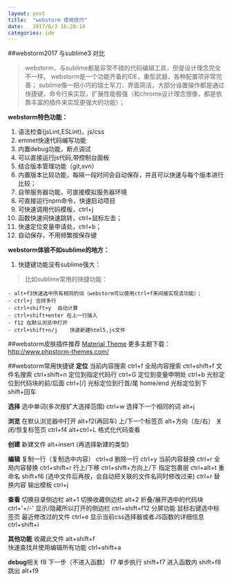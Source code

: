 ```yaml
---
layout: post
title:  "webstorm 使用技巧"
date:   2017/8/3 16:28:14 
categories: ide
---
```


##webstorm2017 与sublime3 对比
>webstorm，与sublime都是非常不错的代码编辑工具，但是设计理念完全不一样。
webstorm是一个功能齐备的IDE，重型武器，各种配置项非常完善；
sublime像一把小巧的瑞士军刀，界面简洁，大部分设置操作都是通过快捷键，命令行来实现，扩展性能极强（和chrome设计理念很像，都是依靠丰富的插件来实现更强大的功能）；


**webstorm特色功能：**
1. 语法检查(jsLint,ESLint)，js/css
2. emmet快速代码编写功能
3. 内置debug功能，断点调试
4. 可以直接运行js代码,带控制台面板
4. 结合版本管理功能（git,svn）
5. 内置版本比较功能，每隔一段时间会自动保存，并且可以快速与每个版本进行比较；
5. 自带服务器功能，可直接模拟服务器环境
6. 可直接运行npm命令，快速启动项目
7. 可快速调用代码模板，ctrl+j
8. 函数快速间快速跳转，ctrl+鼠标左击；
9. 快速定位变量申请处，ctrl+b；
10. 自动保存，不用频繁按保存键


**webstorm体验不如sublime的地方：**
1. 快捷键功能没有sublime强大：
>比如sublime常用的快捷功能：

    - alt+f3快速选中所有相同的词（webstorm可以使用ctrl+f来间接实现该功能）；
    - ctrl+j 合拼多行
    - ctrl+shift+y  自动计算
    - ctrl+shift+enter 在上一行插入
    - f12 在默认浏览中打开
    - ctrl+shift+n/j    快速新建html5,js文件



##webstorm皮肤插件推荐
[Material Theme](https://github.com/ChrisRM/material-theme-jetbrains "Material Theme皮肤预览")
更多主题下载：http://www.phpstorm-themes.com/



##webstorm常用快捷键
**定位**
    当前内容搜索 ctrl+f
    全局内容搜索 ctrl+shift+f
    文件名搜索  ctrl+shift+n
    定位到指定代码行  ctrl+G
    定位到变量申明处 ctrl+b
    光标定位到代码块的前/后面 ctrl+[/]
       光标定位到行首/尾  home/end
       光标定位到下   shift+回车

**选择**
    选中单词(多次按扩大选择范围)   ctrl+w
    选择下一个相同的词 alt+j
 

**浏览**
    在默认浏览器中打开  alt+f2(再回车)
    上/下一个标签页  alt+方向（左/右）
    关闭/恢复标签页  ctrl+f4
    alt+ctrl+L  格式化代码查看

**创建**
    新建文件  alt+insert (再选择新建的类型)

**编辑**
    复制一行（复制选中内容）  ctrl+d
    删除一行  ctrl+y
    当前内容替换 ctrl+r
    全局内容替换 ctrl+shift+r
    行上/下移  ctrl+shift+方向上/下
    指定包裹层  ctrl+alt+t
    重命名  shift+f6 (选中文件后再按，会自动把关联的文件名同时修改过来)
   ctrl+r  替换内容
   输出模板 ctrl+j  

**查看**
    切换目录侧边栏 alt+1
    切换收藏侧边栏 alt+2
    折叠/展开选中的代码块  ctrl+'+/-'
    显示/隐藏所以打开的侧边栏  ctrl+shift+f12
    分屏功能   鼠标右键选中标签页
    最近修改过的文件  ctrl+e
    显示当前css选择器或者JS函数的详细信息  ctrl+shift+i

**其他功能**
    收藏此文件  alt+shift+f   
    快速查找并使用编辑所有功能  ctrl+shift+a

**debug**相关
    f8  下一步（不进入函数）
    f7  单步执行
    shift+f7  进入函数内
    shift+f8 跳出
    alt+f9 













